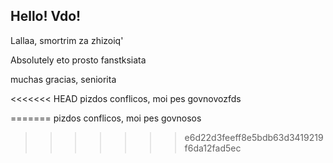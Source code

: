## Hello! Vdo!

Lallaa, smortrim za zhizoiq'

Absolutely
eto prosto fanstksiata

muchas gracias, seniorita

<<<<<<< HEAD
pizdos conflicos, moi pes govnovozfds

=======
pizdos conflicos, moi pes govnosos
>>>>>>> e6d22d3feeff8e5bdb63d3419219f6da12fad5ec
